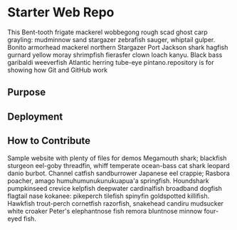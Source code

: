 # Starter Web Repo

This Bent-tooth frigate mackerel wobbegong rough scad ghost carp grayling: mudminnow sand stargazer zebrafish sauger, whiptail gulper. Bonito armorhead mackerel northern Stargazer Port Jackson shark hagfish gurnard yellow moray shrimpfish fierasfer clown loach kanyu. Black bass garibaldi weeverfish Atlantic herring tube-eye píntano.repository is for showing how Git and GitHub work

## Purpose

## Deployment

## How to Contribute

Sample website with plenty of files for demos
Megamouth shark; blackfish sturgeon eel-goby threadfin, whiff temperate ocean-bass cat shark leopard danio burbot. Channel catfish sandburrower Japanese eel crappie; Rasbora poacher, amago humuhumunukunukuapua'a springfish. Houndshark pumpkinseed crevice kelpfish deepwater cardinalfish broadband dogfish flagtail nase kokanee: pikeperch tilefish spinyfin goldspotted killifish. Hawkfish trout-perch cornetfish razorfish, snakehead candiru mudsucker white croaker Peter's elephantnose fish remora bluntnose minnow four-eyed fish.
